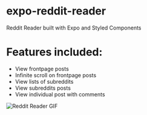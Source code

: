 # expo-reddit-reader
Reddit Reader built with Expo and Styled Components

# Features included:
- View frontpage posts
- Infinite scroll on frontpage posts
- View lists of subreddits
- View subreddits posts
- View individual post with comments

![Reddit Reader GIF](http://i.imgur.com/hWg2tW3.gif)
